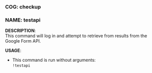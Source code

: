 ### COG: checkup
### NAME: testapi

**DESCRIPTION**:\
This command will log in and attempt to retrieve from results from the Google Form API.

**USAGE**:
- This command is run without arguments:\
`!testapi`